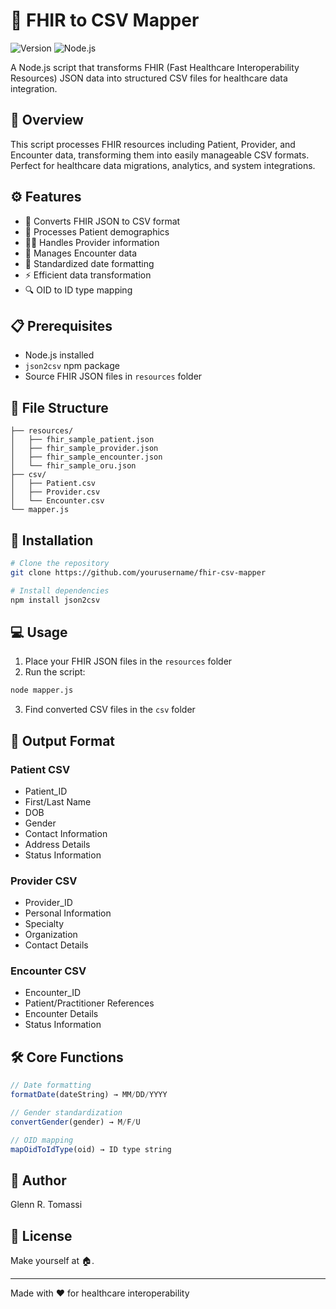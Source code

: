 # 🏥 FHIR to CSV Mapper

![Version](https://img.shields.io/badge/version-1.0.0-blue.svg)
![Node.js](https://img.shields.io/badge/Node.js-Required-green.svg)

A Node.js script that transforms FHIR (Fast Healthcare Interoperability Resources) JSON data into structured CSV files for healthcare data integration.

## 🎯 Overview

This script processes FHIR resources including Patient, Provider, and Encounter data, transforming them into easily manageable CSV formats. Perfect for healthcare data migrations, analytics, and system integrations.

## ⚙️ Features

- 🔄 Converts FHIR JSON to CSV format
- 👤 Processes Patient demographics
- 👨‍⚕️ Handles Provider information
- 🏥 Manages Encounter data
- 📅 Standardized date formatting
- ⚡ Efficient data transformation
- 🔍 OID to ID type mapping

## 📋 Prerequisites

- Node.js installed
- `json2csv` npm package
- Source FHIR JSON files in `resources` folder

## 📁 File Structure

```
├── resources/
│   ├── fhir_sample_patient.json
│   ├── fhir_sample_provider.json
│   ├── fhir_sample_encounter.json
│   └── fhir_sample_oru.json
├── csv/
│   ├── Patient.csv
│   ├── Provider.csv
│   └── Encounter.csv
└── mapper.js
```

## 🚀 Installation

```bash
# Clone the repository
git clone https://github.com/yourusername/fhir-csv-mapper

# Install dependencies
npm install json2csv
```

## 💻 Usage

1. Place your FHIR JSON files in the `resources` folder
2. Run the script:
```bash
node mapper.js
```
3. Find converted CSV files in the `csv` folder

## 📄 Output Format

### Patient CSV
- Patient_ID
- First/Last Name
- DOB
- Gender
- Contact Information
- Address Details
- Status Information

### Provider CSV
- Provider_ID
- Personal Information
- Specialty
- Organization
- Contact Details

### Encounter CSV
- Encounter_ID
- Patient/Practitioner References
- Encounter Details
- Status Information

## 🛠️ Core Functions

```javascript
// Date formatting
formatDate(dateString) → MM/DD/YYYY

// Gender standardization
convertGender(gender) → M/F/U

// OID mapping
mapOidToIdType(oid) → ID type string
```

## 👤 Author

Glenn R. Tomassi

## 📝 License

Make yourself at 🏠.

---
Made with ❤️ for healthcare interoperability
